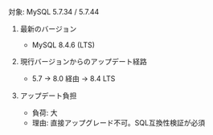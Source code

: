 対象: MySQL 5.7.34 / 5.7.44

1. 最新のバージョン
   - MySQL 8.4.6 (LTS)

2. 現行バージョンからのアップデート経路
   - 5.7 → 8.0 経由 → 8.4 LTS

3. アップデート負担
   - 負荷: 大
   - 理由: 直接アップグレード不可。SQL互換性検証が必須

